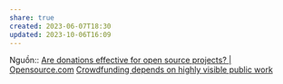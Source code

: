 ```yaml
---
share: true
created: 2023-06-07T18:30
updated: 2023-10-06T16:09
---
```

Nguồn:: [Are donations effective for open source projects? | Opensource.com](https://opensource.com/business/13/7/donations-open-source-projects)
[Crowdfunding depends on highly visible public work](./Crowdfunding%20depends%20on%20highly%20visible%20public%20work.md)
